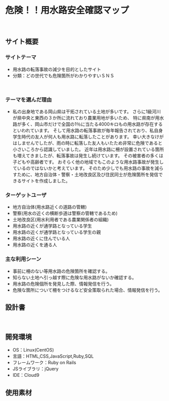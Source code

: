 # 危険！！用水路安全確認マップ
​
## サイト概要
### サイトテーマ
- 用水路の転落事故の減少を目的としたサイト
- 分類：どの世代でも危険箇所がわかりやすいＳＮＳ

​
### テーマを選んだ理由
- 私の出身地である岡山県は干拓されている土地が多いです。
さらに1級河川が県中央と東西の３か所に流れており農業用地が多いため、
特に県南が用水路が多く、岡山市だけで全国の1％に当たる4000キロもの用水路が存在するといわれています。
 そして用水路の転落事故が毎年報告されており、私自身学生時代の友人が何人も用水路に転落したことがあります。
幸い大きなけがはしませんでしたが、雨の時に転落した友人もいたため非常に危険であると小さいころから認識していました。
近年は用水路に柵が設置されている箇所も増えてきましたが、転落事故は発生し続けています。
その被害者の多くは子どもや高齢者です。
おそらく他の地域でもこのような用水路事故が発生しているのではないかと考えています。
そのため少しでも用水路の事故を減らすために、地方自治体・警察・土地改良区及び住民同士が危険箇所を発信できるサイトを作成しました。
​
### ターゲットユーザ
- 地方自治体(用水路近くの道路の管轄)
- 警察(用水の近くの横断歩道は警察の管轄であるため)
- 土地改良区(用水利用者である農業関係者の組織)
- 用水路の近くが通学路となっている学生
- 用水路の近くが通学路となっている学生の親
- 用水路の近くに住んでいる人
- 用水路の近くを通る人
​
### 主な利用シーン
- 事前に柵のない等用水路の危険箇所を確認する。
- 知らない土地へ引っ越す際に危険な用水路がないか確認する。
- 用水路の危険個所を発見した際、情報発信を行う。
- 危険な箇所について柵をつけるなど安全策取られた場合、情報発信を行う。
​
## 設計書

​
## 開発環境
- OS：Linux(CentOS)
- 言語：HTML,CSS,JavaScript,Ruby,SQL
- フレームワーク：Ruby on Rails
- JSライブラリ：jQuery
- IDE：Cloud9
​
## 使用素材
